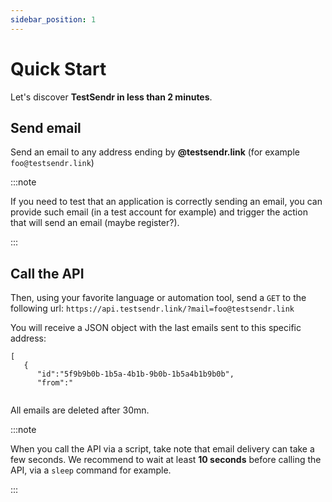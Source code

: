 ```yaml
---
sidebar_position: 1
---
```


# Quick Start

Let's discover **TestSendr in less than 2 minutes**.

## Send email

Send an email to any address ending by **@testsendr.link** (for example `foo@testsendr.link`)

:::note

If you need to test that an application is correctly sending an email, you can provide such email (in a test account for example) and trigger the action that will send an email (maybe register?).

:::

## Call the API

Then, using your favorite language or automation tool, send a `GET` to the following url: `https://api.testsendr.link/?mail=foo@testsendr.link`

You will receive a JSON object with the last emails sent to this specific address:

```
[
   {
      "id":"5f9b9b0b-1b5a-4b1b-9b0b-1b5a4b1b9b0b",
      "from":"


```

All emails are deleted after 30mn.

:::note

When you call the API via a script, take note that email delivery can take a few seconds. We recommend to wait at least **10 seconds** before calling the API, via a `sleep` command for example.

:::
